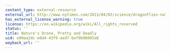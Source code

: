 ```yaml
---
content_type: external-resource
external_url: http://www.nytimes.com/2013/04/02/science/dragonflies-natures-deadly-drone-but-prettier.html?hp&_r=1&&mtrref=undefined&mtrref=www.nytimes.com&gwh=EF349A8C775151C51C85BFE749152482&gwt=pay
has_external_license_warning: true
license: https://en.wikipedia.org/wiki/All_rights_reserved
status: ''
title: Nature's Drone, Pretty and Deadly
uid: e80aa2dc-e0d4-43f9-aed7-baf9b96065a8
wayback_url: ''
---
```

